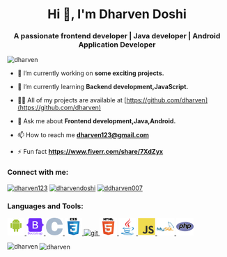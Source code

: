 <h1 align="center">Hi 👋, I'm Dharven Doshi</h1>
<h3 align="center">A passionate frontend developer | Java developer | Android Application Developer</h3>

<p align="left"> <img src="https://komarev.com/ghpvc/?username=dharven&label=Profile%20views&color=0e75b6&style=flat" alt="dharven" /> </p>

- 🔭 I’m currently working on **some exciting projects.**

- 🌱 I’m currently learning **Backend development,JavaScript.**

- 👨‍💻 All of my projects are available at [https://github.com/dharven](https://github.com/dharven)

- 💬 Ask me about **Frontend development,Java,Android.**

- 📫 How to reach me **dharven123@gmail.com**

- ⚡ Fun fact **https://www.fiverr.com/share/7XdZyx**

<h3 align="left">Connect with me:</h3>
<p align="left">
<a href="https://codepen.io/dharven123" target="blank"><img align="center" src="https://cdn.jsdelivr.net/npm/simple-icons@3.0.1/icons/codepen.svg" alt="dharven123" height="30" width="40" /></a>
<a href="https://linkedin.com/in/dharvendoshi" target="blank"><img align="center" src="https://cdn.jsdelivr.net/npm/simple-icons@3.0.1/icons/linkedin.svg" alt="dharvendoshi" height="30" width="40" /></a>
<a href="https://instagram.com/ddharven007" target="blank"><img align="center" src="https://cdn.jsdelivr.net/npm/simple-icons@3.0.1/icons/instagram.svg" alt="ddharven007" height="30" width="40" /></a>
</p>

<h3 align="left">Languages and Tools:</h3>
<p align="left"> <a href="https://developer.android.com" target="_blank"> <img src="https://raw.githubusercontent.com/devicons/devicon/master/icons/android/android-original-wordmark.svg" alt="android" width="40" height="40"/> </a> <a href="https://getbootstrap.com" target="_blank"> <img src="https://raw.githubusercontent.com/devicons/devicon/master/icons/bootstrap/bootstrap-plain-wordmark.svg" alt="bootstrap" width="40" height="40"/> </a> <a href="https://www.cprogramming.com/" target="_blank"> <img src="https://raw.githubusercontent.com/devicons/devicon/master/icons/c/c-original.svg" alt="c" width="40" height="40"/> </a> <a href="https://www.w3schools.com/css/" target="_blank"> <img src="https://raw.githubusercontent.com/devicons/devicon/master/icons/css3/css3-original-wordmark.svg" alt="css3" width="40" height="40"/> </a> <a href="https://git-scm.com/" target="_blank"> <img src="https://www.vectorlogo.zone/logos/git-scm/git-scm-icon.svg" alt="git" width="40" height="40"/> </a> <a href="https://www.w3.org/html/" target="_blank"> <img src="https://raw.githubusercontent.com/devicons/devicon/master/icons/html5/html5-original-wordmark.svg" alt="html5" width="40" height="40"/> </a> <a href="https://www.java.com" target="_blank"> <img src="https://raw.githubusercontent.com/devicons/devicon/master/icons/java/java-original.svg" alt="java" width="40" height="40"/> </a> <a href="https://developer.mozilla.org/en-US/docs/Web/JavaScript" target="_blank"> <img src="https://raw.githubusercontent.com/devicons/devicon/master/icons/javascript/javascript-original.svg" alt="javascript" width="40" height="40"/> </a> <a href="https://www.mysql.com/" target="_blank"> <img src="https://raw.githubusercontent.com/devicons/devicon/master/icons/mysql/mysql-original-wordmark.svg" alt="mysql" width="40" height="40"/> </a> <a href="https://www.php.net" target="_blank"> <img src="https://raw.githubusercontent.com/devicons/devicon/master/icons/php/php-original.svg" alt="php" width="40" height="40"/> </a> </p>

<p><img align="left" src="https://github-readme-stats.vercel.app/api/top-langs?username=dharven&show_icons=true&locale=en&layout=compact" alt="dharven" /></p>

<p>&nbsp;<img align="center" src="https://github-readme-stats.vercel.app/api?username=dharven&show_icons=true&locale=en" alt="dharven" /></p>


